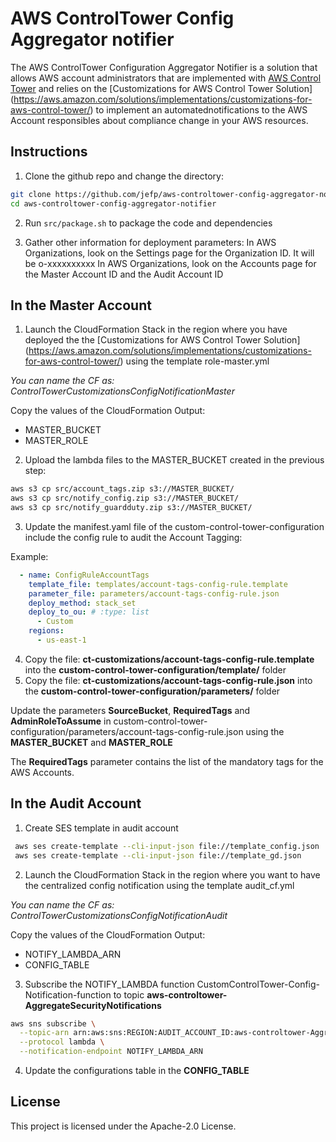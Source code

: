 # AWS ControlTower Config Aggregator notifier
The AWS ControlTower Configuration Aggregator Notifier is a solution that allows AWS account administrators that are implemented with [AWS Control Tower](https://aws.amazon.com/controltower/) and relies on the [Customizations for AWS Control Tower Solution] (https://aws.amazon.com/solutions/implementations/customizations-for-aws-control-tower/) to implement an automatednotifications to the AWS Account responsibles about compliance change in your AWS resources.


## Instructions

1. Clone the github repo and change the directory: 
```bash
git clone https://github.com/jefp/aws-controltower-config-aggregator-notifier.git
cd aws-controltower-config-aggregator-notifier
```
2. Run ```src/package.sh``` to package the code and dependencies

3. Gather other information for deployment parameters:
    In AWS Organizations, look on the Settings page for the Organization ID. It will be o-xxxxxxxxxx
    In AWS Organizations, look on the Accounts page for the Master Account ID and the Audit Account ID

##   **In the Master Account** 

1. Launch the CloudFormation Stack in the region where you have deployed the the [Customizations for AWS Control Tower Solution] (https://aws.amazon.com/solutions/implementations/customizations-for-aws-control-tower/) using the template role-master.yml

*You can name the CF as: ControlTowerCustomizationsConfigNotificationMaster*

Copy the values of the CloudFormation Output:

* MASTER_BUCKET
* MASTER_ROLE

2. Upload the lambda files to the MASTER_BUCKET created in the previous step:
```bash
aws s3 cp src/account_tags.zip s3://MASTER_BUCKET/
aws s3 cp src/notify_config.zip s3://MASTER_BUCKET/
aws s3 cp src/notify_guardduty.zip s3://MASTER_BUCKET/
```
3. Update the manifest.yaml file of the custom-control-tower-configuration include the config rule to audit the Account Tagging:

Example:

```yaml
  - name: ConfigRuleAccountTags
    template_file: templates/account-tags-config-rule.template
    parameter_file: parameters/account-tags-config-rule.json
    deploy_method: stack_set
    deploy_to_ou: # :type: list
      - Custom
    regions:
      - us-east-1
```

4. Copy the file: **ct-customizations/account-tags-config-rule.template** into the **custom-control-tower-configuration/template/** folder 
5. Copy the file: **ct-customizations/account-tags-config-rule.json** into the **custom-control-tower-configuration/parameters/** folder 

Update the parameters **SourceBucket**, **RequiredTags** and **AdminRoleToAssume** in custom-control-tower-configuration/parameters/account-tags-config-rule.json
using the **MASTER_BUCKET** and **MASTER_ROLE** 

The **RequiredTags** parameter contains the list of the mandatory tags for the AWS Accounts. 

##   **In the Audit Account** 

1. Create SES template in audit account
```bash
 aws ses create-template --cli-input-json file://template_config.json
 aws ses create-template --cli-input-json file://template_gd.json
```

2. Launch the CloudFormation Stack in the region where you want to have the centralized config notification using the template audit_cf.yml

*You can name the CF as: ControlTowerCustomizationsConfigNotificationAudit*

Copy the values of the CloudFormation Output:

* NOTIFY_LAMBDA_ARN
* CONFIG_TABLE

3. Subscribe the NOTIFY_LAMBDA function CustomControlTower-Config-Notification-function to topic **aws-controltower-AggregateSecurityNotifications**
```bash
aws sns subscribe \
  --topic-arn arn:aws:sns:REGION:AUDIT_ACCOUNT_ID:aws-controltower-AggregateSecurityNotifications \
  --protocol lambda \
  --notification-endpoint NOTIFY_LAMBDA_ARN
```
4. Update the configurations table in the **CONFIG_TABLE**



## License

This project is licensed under the Apache-2.0 License.

